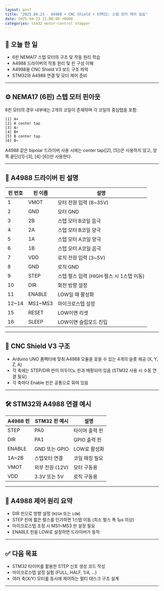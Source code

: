 ```yaml
---
layout: post
title: "2025.04.23 - A4988 + CNC Shield + STM32: 스텝 모터 제어 실습"
date: 2025-04-23 21:00:00 +0900
categories: stm32 motor-control stepper
---
```


## 📌 오늘 한 일

- 6핀 NEMA17 스텝 모터의 구조 및 작동 원리 학습
- A4988 드라이버의 작동 원리 및 핀 구성 이해
- A4988용 CNC Shield V3 보드 구조 파악
- STM32와 A4988 연결 및 모터 제어 준비

---

## ⚙️ NEMA17 (6핀) 스텝 모터 핀아웃

6핀 모터의 경우 내부에는 2개의 코일이 존재하며 각 코일의 중심탭을 포함:

```
[1] A+  
[2] A center tap  
[3] A−  
[4] B+  
[5] B center tap  
[6] B−
```

A4988 같은 bipolar 드라이버 사용 시에는 center tap([2], [5])은 사용하지 않고, 양쪽 끝단([1]-[3], [4]-[6])만 사용한다.

---

## 🔌 A4988 드라이버 핀 설명

| 핀 번호 | 핀 이름 | 설명 |
|---------|----------|------|
| 1       | VMOT     | 모터 전원 입력 (8~35V) |
| 2       | GND      | 모터 GND |
| 3       | 2B       | 스텝 모터 B코일 음극 |
| 4       | 2A       | 스텝 모터 B코일 양극 |
| 5       | 1A       | 스텝 모터 A코일 양극 |
| 6       | 1B       | 스텝 모터 A코일 음극 |
| 7       | VDD      | 로직 전원 입력 (3~5V) |
| 8       | GND      | 로직 GND |
| 9       | STEP     | 스텝 펄스 입력 (HIGH 펄스 시 1스텝 이동) |
| 10      | DIR      | 회전 방향 설정 |
| 11      | ENABLE   | LOW일 때 활성화 |
| 12~14   | MS1~MS3  | 마이크로스텝 설정 |
| 15      | RESET    | LOW이면 리셋 |
| 16      | SLEEP    | LOW이면 슬립모드 진입 |

---

## 🧱 CNC Shield V3 구조

- Arduino UNO 폼팩터에 맞춰 A4988 모듈을 꽂을 수 있는 4개의 슬롯 제공 (X, Y, Z, A)
- 각 축에는 STEP/DIR 핀이 아두이노 핀과 매핑되어 있음 (STM32 사용 시 수동 연결 필요)
- 각 축마다 Enable 핀은 공통으로 묶여 있음

---

## 🛠️ STM32와 A4988 연결 예시

| A4988 핀 | STM32 핀 예시  | 설명           |
|----------|----------------|----------------|
| STEP     | PA0            | 타이머 출력 핀 |
| DIR      | PA1            | GPIO 출력 핀   |
| ENABLE   | GND 또는 GPIO  | LOW로 활성화   |
| 1A~2B    | 스텝모터 연결  | 코일 매칭 필요 |
| VMOT     | 외부 전원 (12V)| 모터 구동용    |
| VDD      | 3.3V 또는 5V   | 로직 구동용    |

---

## 🔄 A4988 제어 원리 요약

- DIR 핀으로 방향 설정 (`HIGH` 또는 `LOW`)
- STEP 핀에 짧은 펄스를 인가하면 1스텝 이동 (최소 펄스 폭 1μs 이상)
- 마이크로스텝 조정 시 MS1~MS3 핀 설정 필요
- ENABLE 핀을 LOW로 설정하면 드라이버가 동작

---

## ✅ 다음 목표

- STM32 타이머를 활용한 STEP 신호 생성 코드 작성
- 마이크로스텝 설정 실험 (FULL, HALF, 1/4, ...)
- 여러 축(X/Y) 모터를 동시에 제어하는 멀티 태스크 구조 설계

---
